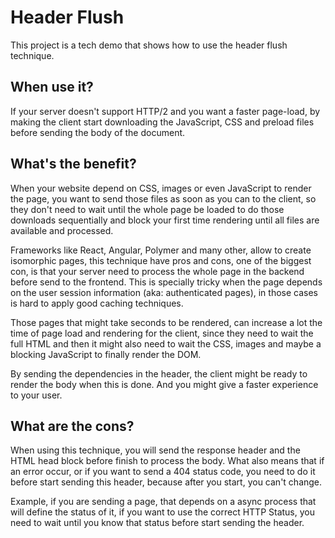 Header Flush
============

This project is a tech demo that shows how to use the
header flush technique.
 
When use it?
------------

If your server doesn't support HTTP/2 and you want a
faster page-load, by making the client start downloading
the JavaScript, CSS and preload files before sending the
body of the document.

What's the benefit?
-------------------

When your website depend on CSS, images or even JavaScript
to render the page, you want to send those files as soon
as you can to the client, so they don't need to wait until
the whole page be loaded to do those downloads sequentially
and block your first time rendering until all files are
available and processed.

Frameworks like React, Angular, Polymer and many other,
allow to create isomorphic pages, this technique have pros
and cons, one of the biggest con, is that your server need
to process the whole page in the backend before send to the
frontend. This is specially tricky when the page depends on
the user session information (aka: authenticated pages), in
those cases is hard to apply good caching techniques.

Those pages that might take seconds to be rendered, can
increase a lot the time of page load and rendering for the
client, since they need to wait the full HTML and then it
might also need to wait the CSS, images and maybe a blocking
JavaScript to finally render the DOM.

By sending the dependencies in the header, the client might
be ready to render the body when this is done. And you might
give a faster experience to your user.

What are the cons?
------------------

When using this technique, you will send the response header
and the HTML head block before finish to process the body.
What also means that if an error occur, or if you want to
send a 404 status code, you need to do it before start sending
this header, because after you start, you can't change.

Example, if you are sending a page, that depends on a async
process that will define the status of it, if you want to use
the correct HTTP Status, you need to wait until you know that
status before start sending the header.